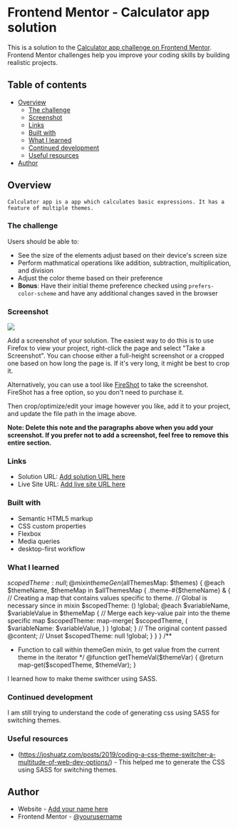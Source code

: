 # Frontend Mentor - Calculator app solution

This is a solution to the [Calculator app challenge on Frontend Mentor](https://www.frontendmentor.io/challenges/calculator-app-9lteq5N29). Frontend Mentor challenges help you improve your coding skills by building realistic projects. 

## Table of contents

- [Overview](#overview)
  - [The challenge](#the-challenge)
  - [Screenshot](#screenshot)
  - [Links](#links)
  - [Built with](#built-with)
  - [What I learned](#what-i-learned)
  - [Continued development](#continued-development)
  - [Useful resources](#useful-resources)
- [Author](#author)


## Overview

	Calculator app is a app which calculates basic expressions. It has a feature of multiple themes. 

### The challenge

Users should be able to:

- See the size of the elements adjust based on their device's screen size
- Perform mathmatical operations like addition, subtraction, multiplication, and division
- Adjust the color theme based on their preference
- **Bonus**: Have their initial theme preference checked using `prefers-color-scheme` and have any additional changes saved in the browser

### Screenshot

![](./screenshot.jpg)

Add a screenshot of your solution. The easiest way to do this is to use Firefox to view your project, right-click the page and select "Take a Screenshot". You can choose either a full-height screenshot or a cropped one based on how long the page is. If it's very long, it might be best to crop it.

Alternatively, you can use a tool like [FireShot](https://getfireshot.com/) to take the screenshot. FireShot has a free option, so you don't need to purchase it. 

Then crop/optimize/edit your image however you like, add it to your project, and update the file path in the image above.

**Note: Delete this note and the paragraphs above when you add your screenshot. If you prefer not to add a screenshot, feel free to remove this entire section.**

### Links

- Solution URL: [Add solution URL here](https://your-solution-url.com)
- Live Site URL: [Add live site URL here](https://your-live-site-url.com)


### Built with

- Semantic HTML5 markup
- CSS custom properties
- Flexbox
- Media queries
- desktop-first workflow


### What I learned



$scopedTheme: null;
@mixin themeGen($allThemesMap: $themes) {
  @each $themeName, $themeMap in $allThemesMap {
    .theme-#{$themeName} & {
      // Creating a map that contains values specific to theme.
      // Global is necessary since in mixin
      $scopedTheme: () !global;
      @each $variableName, $variableValue in $themeMap {
        // Merge each key-value pair into the theme specific map
        $scopedTheme: map-merge(
          $scopedTheme,
          (
            $variableName: $variableValue,
          )
        ) !global;
      }
      // The original content passed
      @content;
      // Unset
      $scopedTheme: null !global;
    }
  }
}
/**
* Function to call within themeGen mixin, to get value from the current theme in the iterator
*/
@function getThemeVal($themeVar) {
  @return map-get($scopedTheme, $themeVar);
}


I learned how to make theme swithcer using SASS.


### Continued development

I am still trying to understand the code of generating css using SASS for switching themes. 

### Useful resources

- (https://joshuatz.com/posts/2019/coding-a-css-theme-switcher-a-multitude-of-web-dev-options/) - This helped me to generate the CSS using SASS for switching themes. 


## Author

- Website - [Add your name here](https://www.your-site.com)
- Frontend Mentor - [@yourusername](https://www.frontendmentor.io/profile/yourusername)




